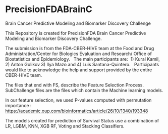# PrecisionFDABrainC
Brain Cancer Predictive Modeling and Biomarker Discovery Challenge

This Repository is created for PrecisionFDA Brain Cancer Predictive Modeling and Biomarker Discovery Challenge.

The submission is from the 
FDA-CBER-HIVE team at the Food and Drug Administration/Center for Biologics Evaluation and Research/ Office of Biostatistics and Epidemiology.  
The main participants are:  1) Kural Kamil, 2) Anton Golikov 3) Ilya Mazo and 4) Luis Santana-Quintero.  
Participants would like to acknowledge the help and support provided by the entire CBER-HIVE team. 

The files that end with FS, describe the Feature Selection Process.
SubChallenge files are the files which contain the Machine learning models.

In our feature selection, we used P-values computed with permutation importance : https://academic.oup.com/bioinformatics/article/26/10/1340/193348

The models created for prediction of Survival Status use a combination of LR, LGBM, KNN, XGB RF, Voting and Stacking Classifiers.
